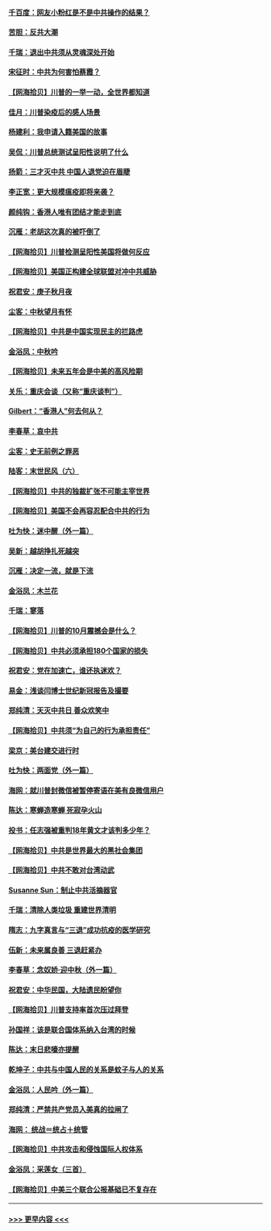 #### [千百度：网友小粉红是不是中共操作的结果？](../pages/nsc993/n12461025.md?t=10081651) 
#### [苦胆：反共大潮](../pages/nsc993/n12459469.md?t=10081651) 
#### [千瑞：退出中共须从灵魂深处开始](../pages/nsc993/n12459437.md?t=10081651) 
#### [宋征时：中共为何害怕蔡霞？](../pages/nsc993/n12459097.md?t=10081651) 
#### [【网海拾贝】川普的一举一动，全世界都知道](../pages/nsc993/n12458825.md?t=10081651) 
#### [佳月：川普染疫后的感人场景](../pages/nsc993/n12456994.md?t=10081651) 
#### [杨建利：我申请入籍美国的故事](../pages/nsc993/n12455635.md?t=10081651) 
#### [吴侃：川普总统测试呈阳性说明了什么](../pages/nsc993/n12451869.md?t=10081651) 
#### [扬箭：三才灭中共 中国人退党迫在眉睫](../pages/nsc993/n12451842.md?t=10081651) 
#### [李正宽：更大规模瘟疫即将来袭？](../pages/nsc993/n12451455.md?t=10081651) 
#### [颜纯钩：香港人唯有团结才能走到底](../pages/nsc993/n12450870.md?t=10081651) 
#### [沉雁：老胡这次真的被吓倒了](../pages/nsc993/n12449796.md?t=10081651) 
#### [【网海拾贝】川普检测呈阳性美国将做何反应](../pages/nsc993/n12449042.md?t=10081651) 
#### [【网海拾贝】美国正构建全球联盟对冲中共威胁](../pages/nsc993/n12446580.md?t=10081651) 
#### [祝君安：庚子秋月夜](../pages/nsc993/n12445870.md?t=10081651) 
#### [尘客：中秋望月有怀](../pages/nsc993/n12444632.md?t=10081651) 
#### [【网海拾贝】中共是中国实现民主的拦路虎](../pages/nsc993/n12443573.md?t=10081651) 
#### [金浴凤：中秋吟](../pages/nsc993/n12441773.md?t=10081651) 
#### [【网海拾贝】未来五年会是中美的高风险期](../pages/nsc993/n12440760.md?t=10081651) 
#### [关乐：重庆会谈（又称“重庆谈判”）](../pages/nsc993/n12437525.md?t=10081651) 
#### [Gilbert：“香港人”何去何从？](../pages/nsc993/n12435894.md?t=10081651) 
#### [李春草：哀中共](../pages/nsc993/n12435874.md?t=10081651) 
#### [尘客：史无前例之罪恶](../pages/nsc993/n12435762.md?t=10081651) 
#### [陆客：末世民风（六）](../pages/nsc993/n12435354.md?t=10081651) 
#### [【网海拾贝】中共的独裁扩张不可能主宰世界](../pages/nsc993/n12435151.md?t=10081651) 
#### [【网海拾贝】美国不会再容忍配合中共的行为](../pages/nsc993/n12433808.md?t=10081651) 
#### [吐为快：迷中醒（外一篇）](../pages/nsc993/n12433585.md?t=10081651) 
#### [吴新：越胡挣扎死越突](../pages/nsc993/n12433562.md?t=10081651) 
#### [沉雁：决定一流，就是下流](../pages/nsc993/n12432128.md?t=10081651) 
#### [金浴凤：木兰花](../pages/nsc993/n12432124.md?t=10081651) 
#### [千瑞：寥落](../pages/nsc993/n12432071.md?t=10081651) 
#### [【网海拾贝】川普的10月震撼会是什么？](../pages/nsc993/n12431624.md?t=10081651) 
#### [【网海拾贝】中共必须承担180个国家的损失](../pages/nsc993/n12428893.md?t=10081651) 
#### [祝君安：党在加速亡，谁还执迷欢？](../pages/nsc993/n12428652.md?t=10081651) 
#### [易金：浅谈闫博士世纪新冠报告及撮要](../pages/nsc993/n12426822.md?t=10081651) 
#### [郑纯清：天灭中共日 善众欢笑中](../pages/nsc993/n12426784.md?t=10081651) 
#### [【网海拾贝】中共须“为自己的行为承担责任”](../pages/nsc993/n12426067.md?t=10081651) 
#### [梁京：美台建交进行时](../pages/nsc993/n12424066.md?t=10081651) 
#### [吐为快：两面党（外一篇）](../pages/nsc993/n12424043.md?t=10081651) 
#### [海网：就川普封微信被暂停寄语在美有良微信用户](../pages/nsc993/n12424021.md?t=10081651) 
#### [陈达：寒蝉造寒蝉 死寂孕火山](../pages/nsc993/n12423958.md?t=10081651) 
#### [投书：任志强被重判18年黄文才该判多少年？](../pages/nsc993/n12423672.md?t=10081651) 
#### [【网海拾贝】中共是世界最大的黑社会集团](../pages/nsc993/n12423543.md?t=10081651) 
#### [【网海拾贝】中共不敢对台湾动武](../pages/nsc993/n12421418.md?t=10081651) 
#### [Susanne Sun：制止中共活摘器官](../pages/nsc993/n12419654.md?t=10081651) 
#### [千瑞：清除人类垃圾 重建世界清明](../pages/nsc993/n12419414.md?t=10081651) 
#### [隋志：九字真言与“三退”成功抗疫的医学研究](../pages/nsc993/n12419248.md?t=10081651) 
#### [伍新：未来属良善 三退赶紧办](../pages/nsc993/n12418496.md?t=10081651) 
#### [李春草：念奴娇·迎中秋（外一篇）](../pages/nsc993/n12418465.md?t=10081651) 
#### [祝君安：中华民国，大陆遗民盼望你](../pages/nsc993/n12418089.md?t=10081651) 
#### [【网海拾贝】川普支持率首次压过拜登](../pages/nsc993/n12418050.md?t=10081651) 
#### [孙国祥：该是联合国体系纳入台湾的时候](../pages/nsc993/n12417369.md?t=10081651) 
#### [陈达：末日悲嚎亦提醒](../pages/nsc993/n12416736.md?t=10081651) 
#### [乾坤子：中共与中国人民的关系是蚊子与人的关系](../pages/nsc993/n12416632.md?t=10081651) 
#### [金浴凤：人民吟（外一篇）](../pages/nsc993/n12416567.md?t=10081651) 
#### [郑纯清：严禁共产党员入美真的拉闸了](../pages/nsc993/n12416550.md?t=10081651) 
#### [海网： 统战＝统占＋统管](../pages/nsc993/n12416404.md?t=10081651) 
#### [【网海拾贝】中共攻击和侵蚀国际人权体系](../pages/nsc993/n12416250.md?t=10081651) 
#### [金浴凤：采莲女（三首）](../pages/nsc993/n12415517.md?t=10081651) 
#### [【网海拾贝】中美三个联合公报基础已不复存在](../pages/nsc993/n12415054.md?t=10081651) 

----
#### [ >>> 更早内容 <<< ](../indexes/nsc993-earlier.md)
